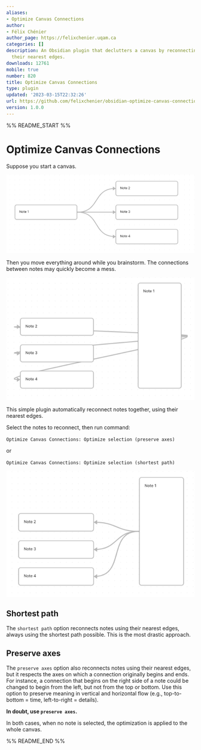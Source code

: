```yaml
---
aliases:
- Optimize Canvas Connections
author:
- Félix Chénier
author_page: https://felixchenier.uqam.ca
categories: []
description: An Obsidian plugin that declutters a canvas by reconnecting notes using
  their nearest edges.
downloads: 12761
mobile: true
number: 820
title: Optimize Canvas Connections
type: plugin
updated: '2023-03-15T22:32:26'
url: https://github.com/felixchenier/obsidian-optimize-canvas-connections
version: 1.0.0
---
```


%% README_START %%

# Optimize Canvas Connections

Suppose you start a canvas.

![Figure 1](https://github.com/felixchenier/obsidian-optimize-canvas-connections/raw/master/images/fig1.png)

Then you move everything around while you brainstorm. The connections between notes may quickly become a mess.

![Figure 2](https://github.com/felixchenier/obsidian-optimize-canvas-connections/raw/master/images/fig2.png)

This simple plugin automatically reconnect notes together, using their nearest edges.

Select the notes to reconnect, then run command:

`Optimize Canvas Connections: Optimize selection (preserve axes)`

or

`Optimize Canvas Connections: Optimize selection (shortest path)`


![Figure 3](https://github.com/felixchenier/obsidian-optimize-canvas-connections/raw/master/images/fig3.png)

## Shortest path

The `shortest path` option reconnects notes using their nearest edges, always using the shortest path possible. This is the most drastic approach.

## Preserve axes

The `preserve axes` option also reconnects notes using their nearest edges, but it respects the axes on which a connection originally begins and ends. For instance, a connection that begins on the right side of a note could be changed to begin from the left, but not from the top or bottom. Use this option to preserve meaning in vertical and horizontal flow (e.g., top-to-bottom = time, left-to-right = details).

**In doubt, use `preserve axes`.**

In both cases, when no note is selected, the optimization is applied to the whole canvas.


%% README_END %%